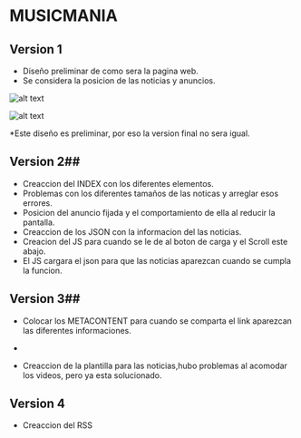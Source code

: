 
# MUSICMANIA #


## Version 1 ##
- Diseño preliminar de como sera la pagina web.
- Se considera la posicion de las noticias y anuncios.

![alt text](http://i.imgur.com/TBSsvry.png)

![alt text](http://i.imgur.com/bCjqCWZ.png)

*Este diseño es preliminar, por eso la version final no sera igual.

## Version 2##
- Creaccion del INDEX con los diferentes elementos.
- Problemas con los diferentes tamaños de las noticas y arreglar esos errores.
- Posicion del anuncio fijada y el comportamiento de ella al reducir la pantalla.
- Creaccion de los JSON con la informacion del las noticias.
- Creacion del JS para cuando se le de al boton de carga y el Scroll este abajo.
- El JS cargara el json para que las noticias aparezcan cuando se cumpla la funcion.

## Version 3##
- Colocar los METACONTENT para cuando se comparta el link aparezcan las diferentes informaciones.
- 

- Creaccion de la plantilla para las noticias,hubo problemas al acomodar los videos, pero ya esta solucionado.

## Version 4  ##
- Creaccion del RSS



